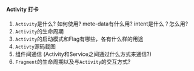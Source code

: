 

#### Activity 打卡
1. `Activity`是什么? 如何使用? mete-data有什么用? intent是什么？怎么用?
2. `Activity`的生命周期
3. `Activity`的启动模式和Flag有哪些，各有什么样的用途
4. `Activty`源码截图
5. 组件间通信 (Activity和Service之间通过什么方式来通信?)
6. `Fragment`的生命周期以及与`Activity`的交互方式?

